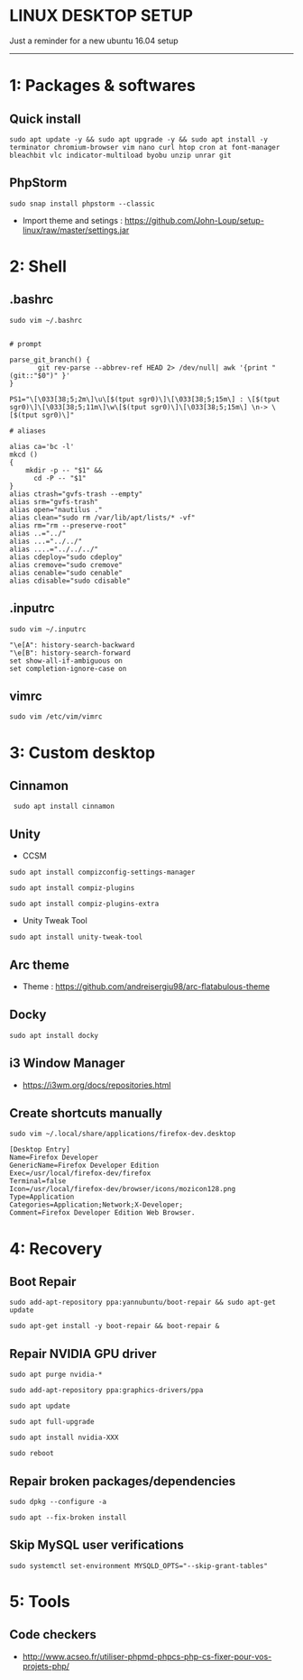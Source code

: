 # LINUX DESKTOP SETUP
Just a reminder for a new ubuntu 16.04 setup

---


# 1: Packages & softwares

 ## Quick install
  ````
  sudo apt update -y && sudo apt upgrade -y && sudo apt install -y terminator chromium-browser vim nano curl htop cron at font-manager bleachbit vlc indicator-multiload byobu unzip unrar git
  ````

  
 ## PhpStorm
   ````
   sudo snap install phpstorm --classic
   ````
 
   - Import theme and setings : https://github.com/John-Loup/setup-linux/raw/master/settings.jar
    

 # 2: Shell

  ## .bashrc
  ````
  sudo vim ~/.bashrc


  # prompt
  
  parse_git_branch() {
	     git rev-parse --abbrev-ref HEAD 2> /dev/null| awk '{print " (git::"$0")" }'
  }
  
  PS1="\[\033[38;5;2m\]\u\[$(tput sgr0)\]\[\033[38;5;15m\] : \[$(tput sgr0)\]\[\033[38;5;11m\]\w\[$(tput sgr0)\]\[\033[38;5;15m\] \n-> \[$(tput sgr0)\]"

  # aliases

  alias ca='bc -l'
  mkcd ()
  {
      mkdir -p -- "$1" &&
        cd -P -- "$1"
  }
  alias ctrash="gvfs-trash --empty"
  alias srm="gvfs-trash"
  alias open="nautilus ."
  alias clean="sudo rm /var/lib/apt/lists/* -vf"
  alias rm="rm --preserve-root"
  alias ..="../"
  alias ...="../../"
  alias ....="../../../"
  alias cdeploy="sudo cdeploy"
  alias cremove="sudo cremove"
  alias cenable="sudo cenable"
  alias cdisable="sudo cdisable"
  ````

 ## .inputrc
  ````
  sudo vim ~/.inputrc

  "\e[A": history-search-backward
  "\e[B": history-search-forward
  set show-all-if-ambiguous on
  set completion-ignore-case on
  ````
  
 ## vimrc
  ````
  sudo vim /etc/vim/vimrc
  ````
  

# 3: Custom desktop

 ## Cinnamon
 ````
  sudo apt install cinnamon
  ````


 ## Unity
   - CCSM
   ````
   sudo apt install compizconfig-settings-manager
 
   sudo apt install compiz-plugins
 
   sudo apt install compiz-plugins-extra
   ````
 
   - Unity Tweak Tool
   ````
   sudo apt install unity-tweak-tool
   ````
   
  ## Arc theme 
   - Theme : https://github.com/andreisergiu98/arc-flatabulous-theme
   
   
  ## Docky
  ````
  sudo apt install docky
  ````
   
   
  ## i3 Window Manager
   - https://i3wm.org/docs/repositories.html
   
   
  ## Create shortcuts manually
  ````
  sudo vim ~/.local/share/applications/firefox-dev.desktop
  
  [Desktop Entry]
  Name=Firefox Developer
  GenericName=Firefox Developer Edition
  Exec=/usr/local/firefox-dev/firefox
  Terminal=false
  Icon=/usr/local/firefox-dev/browser/icons/mozicon128.png
  Type=Application
  Categories=Application;Network;X-Developer;
  Comment=Firefox Developer Edition Web Browser.
  ````

 
 # 4: Recovery
 
  ## Boot Repair
  ````
  sudo add-apt-repository ppa:yannubuntu/boot-repair && sudo apt-get update

  sudo apt-get install -y boot-repair && boot-repair &
  ````
  
  ## Repair NVIDIA GPU driver
  ````
  sudo apt purge nvidia-*
  
  sudo add-apt-repository ppa:graphics-drivers/ppa
  
  sudo apt update
  
  sudo apt full-upgrade
  
  sudo apt install nvidia-XXX
  
  sudo reboot
  ````
  
  ## Repair broken packages/dependencies
  ````
  sudo dpkg --configure -a
  
  sudo apt --fix-broken install
  ````
  
  ## Skip MySQL user verifications
  ````
  sudo systemctl set-environment MYSQLD_OPTS="--skip-grant-tables"
  ````
  

 # 5: Tools
 
  ## Code checkers
   - http://www.acseo.fr/utiliser-phpmd-phpcs-php-cs-fixer-pour-vos-projets-php/
   

